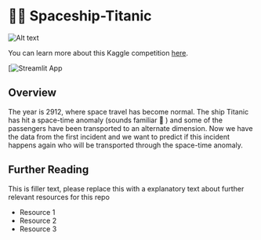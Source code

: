 # 🧑‍🚀 Spaceship-Titanic

![Alt text](https://media.giphy.com/media/QRXwbVxk1oViM/giphy.gif)

You can learn more about this Kaggle competition [here](https://www.kaggle.com/competitions/spaceship-titanic).

[![Streamlit App](https://enmagal-spaceship-titanic-streamlit-app-3xccri.streamlitapp.com/)

## Overview

The year is 2912, where space travel has become normal. The ship Titanic has hit a space-time anomaly (sounds familiar 🤔 ) and some of the passengers have been transported to an alternate dimension. Now we have the data from the first incident and we want to predict if this incident happens again who will be transported through the space-time anomaly.

## Further Reading

This is filler text, please replace this with a explanatory text about further relevant resources for this repo
- Resource 1
- Resource 2
- Resource 3